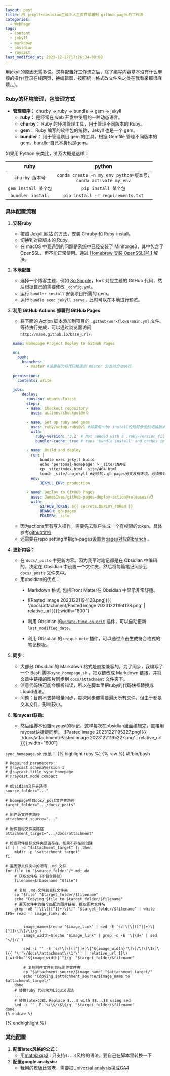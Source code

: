 ```yaml
---
layout: post
title: 用 jekyll+obsidian生成个人主页并部署到 github pages的工作流
categories:
  - WebPage
tags:
  - content
  - jekyll
  - markdown
  - obsidian
  - raycast
last_modified_at: 2023-12-27T17:26:34-08:00
---
```

用jekyll的原因无需多说。这样配置好工作流之后，除了编写内容基本没有什么麻烦的操作(登录在线网页，换编辑器，按照统一格式改文件名之类在我看来都很麻烦。。)。
### Ruby的环境管理，包管理方式

- **管理顺序：** churby -> ruby -> bundle -> gem -> jekyll
  - **ruby：** 是经常在 web 开发中使用的一种动态语言。
  - **churby：** Ruby 的环境管理工具，用于管理不同版本的 Ruby。
  - **gem：** Ruby 编写的软件包的统称，Jekyll 也是一个 gem。
  - **bundler：** 用于管理项目 gem 的工具，根据 Gemfile 管理不同版本的 gem。bundler自己本身也是gem。

如果用 Python 来类比，关系大概是这样：

| ruby | python | 
|:------------:|:------------:|
| `churby 版本号` | `conda create -n my_env python=版本号;`<br/> `conda activate my_env` |
| `gem install 某个包` | `pip install 某个包` |
| `bundler install` | `pip install -r requirements.txt` |


### 具体配置流程

1. **安装ruby**
   - 按照 [Jekyll 网站][1] 的方法，安装 Chruby 和 Ruby-install。
   - 切换到对应版本的 Ruby。
   - 在 macOS 中我遇到的问题是系统中已经安装了 Miniforge3，其中包含了 OpenSSL，但不能正常使用。通过 [Homebrew 安装 OpenSSL@1.1][2] 解决。

3. **本地配置**
   - 选择一个博客主题，例如 [So Simple][3]，fork 对应主题的 GitHub 代码，然后根据自己的需要修改 `_config.yml`。
   - 运行 `bundler install` 安装项目所需的 gem。
   - 运行 `bundle exec jekyll serve`，此时可以在本地进行预览。

4. **利用 GitHub Actions 部署到 GitHub Pages**
   - 将下面的 Action 脚本添加到项目的 `.github/workflows/main.yml` 文件。等待执行完成，可以通过浏览器访问 `http://name.github.io/base_url/`。

	```yml
	name: Homepage Project Deploy to GitHub Pages
	
	on:
	  push:
		branches:
		  - master #设置每次将代码推送到 master 分支时自动执行
	
	permissions:
	  contents: write
	
	jobs:
		deploy:
		  runs-on: ubuntu-latest
		  steps:
		  - name: Checkout repository
			uses: actions/checkout@v4
	
		  - name: Set up ruby and gems
			uses: ruby/setup-ruby@v1 #如果用ruby install的话好像没法切换版本
			with:
			  ruby-version: '3.2' # Not needed with a .ruby-version file
			  bundler-cache: true # runs 'bundle install' and caches installed gems automatically
	
		  - name: Build and deploy
			run: |
				bundle exec jekyll build
				echo 'personal-homepage' > _site/CNAME
				cp _site/index.html _site/404.html
				touch _site/.nojekyll #必须的，gh-pages分支没有环境，必须要跳过build
			env:
				JEKYLL_ENV: production
	
		  - name: Deploy to GitHub Pages
			uses: JamesIves/github-pages-deploy-action@releases/v3
			with:
				GITHUB_TOKEN: ${{ secrets.DEPLOY_TOKEN }}
				BRANCH: gh-pages
				FOLDER: _site
	```
	- 因为actions里有写入操作，需要先去账户生成一个有权限的token。具体参考[github文档][4] 
	- 还需要在repo setting里把gh-pages[设置为pages对应的branch][5] 。

4. **更新内容：**
   - 在 `docs/_posts` 中更新内容。因为我平时笔记都是在 Obsidian 中编辑的，决定在 Obsidian 中设置一个文件夹，然后将每篇笔记同步到 `docs/_posts` 文件夹中。
   - 用obsidian的优点：
	    - Markdown 格式, 包括Front Matter在 Obsidian 中显示非常舒适。
     - ![Pasted image 20231221194128.png]({{ '/docs/attachment/Pasted image 20231221194128.png' | relative_url }}){:width="600"} 

     - 利用 Obsidian 的[`update-time-on-edit`](https://github.com/beaussan/update-time-on-edit-obsidian) 插件，可以自动更新 `last_modified_date`。
     - 利用 Obsidian 的 `unique note` 插件，可以通过点击生成符合格式的笔记模板。

5. **同步：**
   - 大部分 Obsidian 的 Markdown 格式是直接兼容的。为了同步，我编写了一个 Bash 脚本`sync_homepage.sh` ，把双链改成 Markdown 链接，并将文章中链接的图片同步到 `docs/attachment` 文件夹下。
   - 注意代码块可能会解析错误，所以在脚本里把ruby的代码块都替换成Liquid语法。
   - 问题：目前不支持增量同步，每次同步都需要遍历所有文件，但由于都是文本文件，影响较小。
6. **和raycast联动:**
	- 然后给脚本设置raycast的标记。这样每次在obsidian里面编辑完，直接用raycast快捷键同步。
 ![Pasted image 20231221195227.png]({{ '/docs/attachment/Pasted image 20231221195227.png' | relative_url }}){:width="600"} 

`sync_homepage.sh` 示范：
	{% highlight ruby %}
{% raw %}
	#!/bin/bash
	
	# Required parameters:
	# @raycast.schemaVersion 1
	# @raycast.title sync_homepage
	# @raycast.mode compact
	
	# obsidian文件夹路径
	source_folder="..."
	
	# homepage项目doc/_post文件夹路径
	target_folder=".../docs/_posts"
	
	# 附件源文件夹路径
	attachment_source="..."
	
	# 附件目标文件夹路径
	attachment_target=".../docs/attachment"
	
	# 检查附件目标文件夹是否存在，如果不存在则创建
	if [ ! -d "$attachment_target" ]; then
		mkdir -p "$attachment_target"
	fi
	
	# 遍历源文件夹中的所有 .md 文件
	for file in "$source_folder"/*.md; do
		# 获取文件名（不包含路径）
		filename=$(basename "$file")
		
		# 复制 .md 文件到目标文件夹
		cp "$file" "$target_folder/$filename"
		echo "Copying $file to $target_folder/$filename"
		# 遍历文件中的每个匹配的图片链接，提取图片文件名
		grep -oE "!\[\[([^]]+)\]\]" "$target_folder/$filename" | while IFS= read -r image_link; do
	
	
			image_name=$(echo "$image_link" | sed -E 's/!\[\[([^|]+)\|[^]]+\]\]/\1/g') 
			image_width=$(echo "$image_link" | grep -o -E '\|\d+' | sed 's/|//')
	
			sed -i '' -E 's/!\[\[([^|]+)\|'${image_width}'\]\]/\!\[\1\]\({{ '\''\/docs\/attachment\/\1'\'' | relative_url }}\){:width="'${image_width}'"}/g' "$target_folder/$filename"
	
			# 复制附件文件到目标附件文件夹
			cp "$attachment_source/$image_name" "$attachment_target/"
			echo "Copying $attachment_source/$image_name to $attachment_target/"
		done
		# 替换ruby 代码块为Liquid语法
		...
		# 替换latex公式，Replace $...$ with $$...$$ using sed
		sed -i '' -E 's/\$/\$\$/g' "$target_folder/$filename"
	done
	{% endraw %}
{% endhighlight %}


### 其他配置


1. **配置latex风格的公式：** 
	- 用[mathjax@3][6] : 只支持`$...$`风格的语法，要自己在脚本里转换一下
2. **配置google analysis:** 
	- 我用的模版比较老，需要[把Universal analysis换成GA4][7] 



[1]: https://jekyllrb.com/docs/installation/macos/
[2]:  https://medium.com/@canerten/building-ruby-3-1-3-fails-with-openssl-1-0-2o-1-on-m1-apple-silicon-mac-with-brew-89d7e550420b
[3]: https://github.com/mmistakes/so-simple-theme
[4]: https://docs.github.com/zh/authentication/keeping-your-account-and-data-secure/managing-your-personal-access-tokens
[5]: https://docs.github.com/en/pages/getting-started-with-github-pages/configuring-a-publishing-source-for-your-github-pages-site
[6]: https://stackoverflow.com/questions/26275645/how-to-support-latex-in-github-pages
[7]: https://blog.jakelee.co.uk/migrating-jekyll-minima-from-ua-to-ga4/


